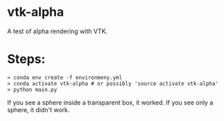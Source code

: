 # vtk-alpha
A test of alpha rendering with VTK.

# Steps:
```
> conda env create -f environmeny.yml
> conda activate vtk-alpha # or possibly 'source activate vtk-alpha'
> python main.py
```

If you see a sphere inside a transparent box, it worked. If you see only a sphere, it didn't work.